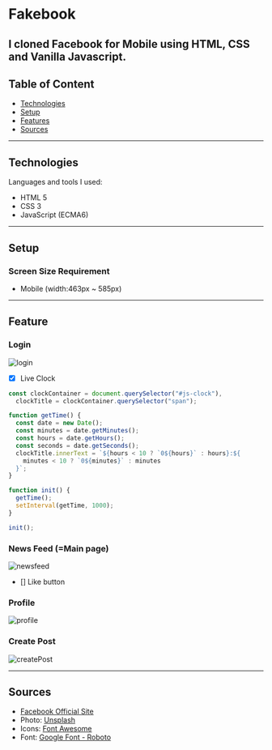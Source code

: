 # Fakebook

I cloned Facebook for Mobile using HTML, CSS and Vanilla Javascript.
---

## Table of Content
- [Technologies](https://github.com/jjessicacho/fakebook#technologies)
- [Setup](https://github.com/jjessicacho/fakebook#setup)
- [Features](https://github.com/jjessicacho/fakebook#features)
- [Sources](https://github.com/jjessicacho/fakebook#sources)

---

## Technologies
Languages and tools I used:
- HTML 5
- CSS 3
- JavaScript (ECMA6)

---
## Setup
### Screen Size Requirement
- Mobile (width:463px ~ 585px)

---

## Feature

### Login 
![login](https://user-images.githubusercontent.com/40417828/103497403-4469a580-4df6-11eb-9da3-35cbe9b1c05c.png)
- [x] Live Clock
```js
const clockContainer = document.querySelector("#js-clock"),
  clockTitle = clockContainer.querySelector("span");

function getTime() {
  const date = new Date();
  const minutes = date.getMinutes();
  const hours = date.getHours();
  const seconds = date.getSeconds();
  clockTitle.innerText = `${hours < 10 ? `0${hours}` : hours}:${
    minutes < 10 ? `0${minutes}` : minutes
  }`;
}

function init() {
  getTime();
  setInterval(getTime, 1000);
}

init();
```

### News Feed (=Main page)
![newsfeed](https://user-images.githubusercontent.com/40417828/103497435-5f3c1a00-4df6-11eb-90d7-028e035b219b.png)
- [] Like button

### Profile
![profile](https://user-images.githubusercontent.com/40417828/103497457-6fec9000-4df6-11eb-8f2c-11ecfa2e08bd.png)

### Create Post
![createPost](https://user-images.githubusercontent.com/40417828/103497497-8d215e80-4df6-11eb-8bf6-24528a430374.png)

---

## Sources
- [Facebook Official Site](https://www.facebook.com)
- Photo: [Unsplash](https://unsplash.com/)
- Icons: [Font Awesome](https://fontawesome.com/)
- Font: [Google Font - Roboto](https://fonts.google.com/specimen/Roboto?query=roboto)
